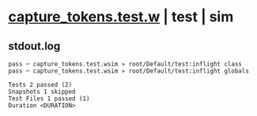 # [capture_tokens.test.w](../../../../../examples/tests/valid/capture_tokens.test.w) | test | sim

## stdout.log
```log
pass ─ capture_tokens.test.wsim » root/Default/test:inflight class  
pass ─ capture_tokens.test.wsim » root/Default/test:inflight globals

Tests 2 passed (2)
Snapshots 1 skipped
Test Files 1 passed (1)
Duration <DURATION>
```

